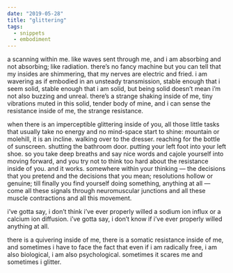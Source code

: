 ```yaml
---
date: "2019-05-28"
title: "glittering"
tags:
  - snippets
  - embodiment
---
```

a scanning within me. like waves sent through me, and i am absorbing and not absorbing; like radiation. there’s no fancy machine but you can tell that my insides are shimmering, that my nerves are electric and fried. i am wavering as if embodied in an unsteady transmission, stable enough that i seem solid, stable enough that i am solid, but being solid doesn’t mean i’m not also buzzing and unreal. there’s a strange shaking inside of me, tiny vibrations muted in this solid, tender body of mine, and i can sense the resistance inside of me, the strange resistance.

when there is an imperceptible glittering inside of you, all those little tasks that usually take no energy and no mind-space start to shine: mountain or molehill, it is an incline. walking over to the dresser. reaching for the bottle of sunscreen. shutting the bathroom door. putting your left foot into your left shoe. so you take deep breaths and say nice words and cajole yourself into moving forward, and you try not to think too hard about the resistance inside of you. and it works. somewhere within your thinking — the decisions that you pretend and the decisions that you mean; resolutions hollow or genuine; till finally you find yourself doing something, anything at all — come all these signals through neuromuscular junctions and all these muscle contractions and all this movement.

i’ve gotta say, i don’t think i’ve ever properly willed a sodium ion influx or a calcium ion diffusion. i’ve gotta say, i don’t know if i’ve ever properly willed anything at all.

there is a quivering inside of me, there is a somatic resistance inside of me, and sometimes i have to face the fact that even if i am radically free, i am also biological, i am also psychological. sometimes it scares me and sometimes i glitter.
